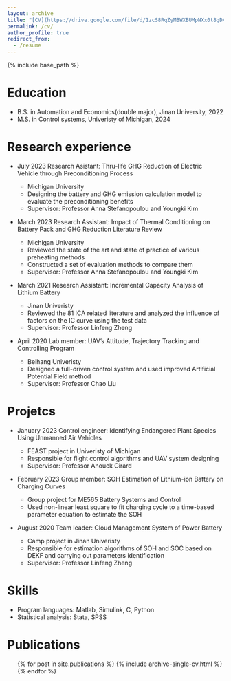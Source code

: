```yaml
---
layout: archive
title: "[CV](https://drive.google.com/file/d/1zcS8RqZyMBWXBUMpNXx0t8gDAK3uP_8_/view?usp=sharing)"
permalink: /cv/
author_profile: true
redirect_from:
  - /resume
---
```


{% include base_path %}

Education
======
* B.S. in Automation and Economics(double major), Jinan University, 2022
* M.S. in Control systems, Univeristy of Michigan, 2024

Research experience
======
* July 2023 Research Asistant: Thru-life GHG Reduction of Electric Vehicle through Preconditioning Process
  * Michigan University
  * Designing the battery and GHG emission calculation model to evaluate the preconditioning benefits
  * Supervisor: Professor Anna Stefanopoulou and Youngki Kim

* March 2023 Research Assistant: Impact of Thermal Conditioning on Battery Pack and GHG Reduction Literature Review
  * Michigan University
  * Reviewed the state of the art and state of practice of various preheating methods 
  * Constructed a set of evaluation methods to compare them
  * Supervisor: Professor Anna Stefanopoulou and Youngki Kim
  
* March 2021 Research Assistant: Incremental Capacity Analysis of Lithium Battery 
  * Jinan Univeristy
  * Reviewed the 81 ICA related literature and analyzed the influence of factors on the IC curve using the test data
  * Supervisor: Professor Linfeng Zheng
 
* April 2020 Lab member: UAV’s Attitude, Trajectory Tracking and Controlling Program
  * Beihang Univeristy
  * Designed a full-driven control system and used improved Artificial Potential Field method
  * Supervisor: Professor Chao Liu

Projetcs
======
* January 2023 Control engineer: Identifying Endangered Plant Species Using Unmanned Air Vehicles
  * FEAST project in Univeristy of Michigan
  * Responsible for flight control algorithms and UAV system designing
  * Supervisor: Professor Anouck Girard 

* February 2023 Group member: SOH Estimation of Lithium-ion Battery on Charging Curves
  * Group project for ME565 Battery Systems and Control
  * Used non-linear least square to fit charging cycle to a time-based parameter equation to estimate the SOH

* August 2020 Team leader: Cloud Management System of Power Battery
  * Camp project in Jinan Univeristy
  * Responsible for estimation algorithms of SOH and SOC based on DEKF and carrying out parameters identification
  * Supervisor: Professor Linfeng Zheng 

Skills
======
* Program languages: Matlab, Simulink, C, Python
* Statistical analysis: Stata, SPSS

Publications
======
  <ul>{% for post in site.publications %}
    {% include archive-single-cv.html %}
  {% endfor %}</ul>
  

